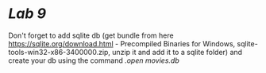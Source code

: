 # _Lab 9_

Don't forget to add sqlite db (get bundle from here https://sqlite.org/download.html - Precompiled Binaries for Windows, sqlite-tools-win32-x86-3400000.zip, unzip it and add it to a sqlite folder) and create your db using the command _.open movies.db_